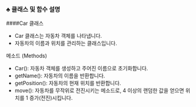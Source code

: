 ### ♣ 클래스 및 함수 설명

####Car 클래스
+ Car 클래스는 자동차 객체를 나타냅니다.
+ 자동차의 이름과 위치를 관리하는 클래스입니다.

메소드 (Methods)
+ Car(): 자동차 객체를 생성하고 주어진 이름으로 초기화합니다.
+ getName(): 자동차의 이름을 반환합니다.
+ getPosition(): 자동차의 현재 위치를 반환합니다.
+ move(): 자동차를 무작위로 전진시키는 메소드로, 4 이상의 랜덤한 값을 얻으면 위치를 1 증가(전진)시킵니다. 
